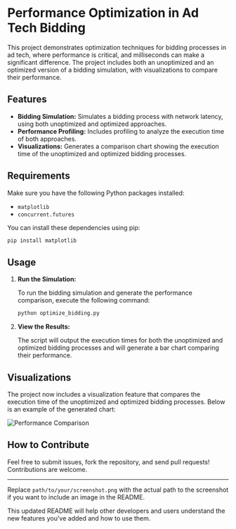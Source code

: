 # Performance Optimization in Ad Tech Bidding

This project demonstrates optimization techniques for bidding processes in ad tech, where performance is critical, and milliseconds can make a significant difference. The project includes both an unoptimized and an optimized version of a bidding simulation, with visualizations to compare their performance.

## Features

- **Bidding Simulation:** Simulates a bidding process with network latency, using both unoptimized and optimized approaches.
- **Performance Profiling:** Includes profiling to analyze the execution time of both approaches.
- **Visualizations:** Generates a comparison chart showing the execution time of the unoptimized and optimized bidding processes.

## Requirements

Make sure you have the following Python packages installed:

- `matplotlib`
- `concurrent.futures`

You can install these dependencies using pip:

```bash
pip install matplotlib
```

## Usage

1. **Run the Simulation:**

   To run the bidding simulation and generate the performance comparison, execute the following command:

   ```bash
   python optimize_bidding.py
   ```

2. **View the Results:**

   The script will output the execution times for both the unoptimized and optimized bidding processes and will generate a bar chart comparing their performance.

## Visualizations

The project now includes a visualization feature that compares the execution time of the unoptimized and optimized bidding processes. Below is an example of the generated chart:

![Performance Comparison](path/to/your/screenshot.png)

## How to Contribute

Feel free to submit issues, fork the repository, and send pull requests! Contributions are welcome.

---

Replace `path/to/your/screenshot.png` with the actual path to the screenshot if you want to include an image in the README.

This updated README will help other developers and users understand the new features you've added and how to use them.
